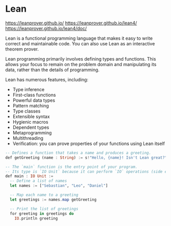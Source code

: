 # Lean

https://leanprover.github.io/
https://leanprover.github.io/lean4/
https://leanprover.github.io/lean4/doc/

Lean is a functional programming language that makes it easy to write correct and maintainable code. You can also use Lean as an interactive theorem prover.

Lean programming primarily involves defining types and functions. This allows your focus to remain on the problem domain and manipulating its data, rather than the details of programming.

Lean has numerous features, including:
- Type inference
- First-class functions
- Powerful data types
- Pattern matching
- Type classes
- Extensible syntax
- Hygienic macros
- Dependent types
- Metaprogramming
- Multithreading
- Verification: you can prove properties of your functions using Lean itself


```hs lean
-- Defines a function that takes a name and produces a greeting.
def getGreeting (name : String) := s!"Hello, {name}! Isn't Lean great?"

-- The `main` function is the entry point of your program.
-- Its type is `IO Unit` because it can perform `IO` operations (side effects).
def main : IO Unit :=
  -- Define a list of names
  let names := ["Sebastian", "Leo", "Daniel"]

  -- Map each name to a greeting
  let greetings := names.map getGreeting

  -- Print the list of greetings
  for greeting in greetings do
    IO.println greeting
```
